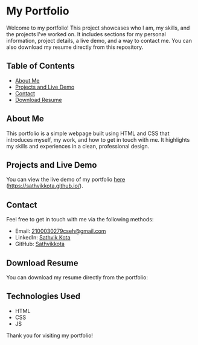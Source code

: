 # My Portfolio

Welcome to my portfolio! This project showcases who I am, my skills, and the projects I've worked on. It includes sections for my personal information, project details, a live demo, and a way to contact me. You can also download my resume directly from this repository.

## Table of Contents
- [About Me](#about-me)
- [Projects and Live Demo](#projects-live-demo)
- [Contact](#contact)
- [Download Resume](#download-resume)

## About Me
This portfolio is a simple webpage built using HTML and CSS that introduces myself, my work, and how to get in touch with me. It highlights my skills and experiences in a clean, professional design.

## Projects and Live Demo
You can view the live demo of my portfolio [here](#) (https://sathvikkota.github.io/).

## Contact
Feel free to get in touch with me via the following methods:

- Email: [2100030279cseh@gmail.com](mailto:2100030279cseh@gmail.com)
- LinkedIn: [Sathvik Kota](https://www.linkedin.com/in/sathvik-kota/)
- GitHub: [Sathvikkota](https://github.com/Sathvikkota)

## Download Resume
You can download my resume directly from the portfolio:


## Technologies Used
- HTML
- CSS
- JS

Thank you for visiting my portfolio!

